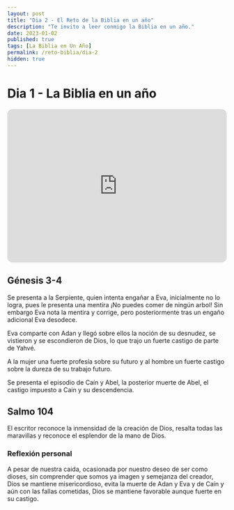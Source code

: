 ```yaml
---
layout: post
title: "Dia 2 - El Reto de la Biblia en un año"
description: "Te invito a leer conmigo la Biblia en un año."
date: 2023-01-02
published: true
tags: [La Biblia en Un Año]
permalink: /reto-biblia/dia-2
hidden: true
---
```


# Dia 1 - La Biblia en un año

<iframe style="border-radius:12px" src="https://open.spotify.com/embed/episode/1e2vKlKvGSvVKSD15BV2UN?utm_source=generator" width="100%" height="352" frameBorder="0" allowfullscreen="" allow="autoplay; clipboard-write; encrypted-media; fullscreen; picture-in-picture" loading="lazy"></iframe>

## Génesis 3-4
Se presenta a la Serpiente, quien intenta engañar a Eva, inicialmente no lo logra, pues le presenta una mentira ¡No puedes comer de ningún arbol! Sin embargo Eva nota la mentira y corrige, pero posteriormente tras un engaño adicional Eva desodece.

Eva comparte con Adan y llegó sobre ellos la noción de su desnudez, se vistieron y se escondieron de Dios, lo que trajo un fuerte castigo de parte de Yahvé.

A la mujer una fuerte profesía sobre su futuro y al hombre un fuerte castigo sobre la dureza de su trabajo futuro.

Se presenta el episodio de Caín y Abel, la posterior muerte de Abel, el castigo impuesto a Cain y su descendencia.

## Salmo 104
El escritor reconoce la inmensidad de la creación de Dios, resalta todas las maravillas y reconoce el esplendor de la mano de Dios.

### Reflexión personal
A pesar de nuestra caida, ocasionada por nuestro deseo de ser como dioses, sin comprender que somos ya imagen y semejanza del creador, Dios se mantiene misericordioso, evita la muerte de Adan y Eva y de Caín y aún con las fallas cometidas, Dios se mantiene favorable aunque fuerte en su castigo.
